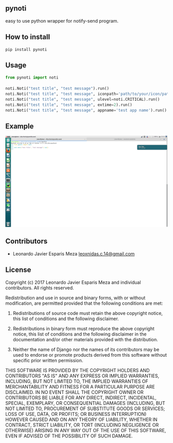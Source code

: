 pynoti
------
easy to use python wrapper for notify-send program.

How to install
---------------

```shell
pip install pynoti
```

Usage
-----

```python
from pynoti import noti

noti.Noti("test title", "test message").run()
noti.Noti("test title", "test message", iconpath='path/to/your/icon/path.png').run()
noti.Noti("test title", "test message", ulevel=noti.CRITICAL).run()
noti.Noti("test title", "test message", extime=2).run()
noti.Noti("test title", "test message", appname='test app name').run()
```

Example
--------
![example1](./img/example.png)

Contributors
------------
* Leonardo Javier Esparis Meza <leoxnidas.c.14@gmail.com>


License
-------

Copyright (c) 2017 Leonardo Javier Esparis Meza and individual contributors. All rights reserved.

Redistribution and use in source and binary forms, with or without modification, are permitted provided that the following conditions are met:

1. Redistributions of source code must retain the above copyright notice, 
   this list of conditions and the following disclaimer.

2. Redistributions in binary form must reproduce the above copyright 
   notice, this list of conditions and the following disclaimer in the
   documentation and/or other materials provided with the distribution.

3. Neither the name of Django nor the names of its contributors may be used
   to endorse or promote products derived from this software without
   specific prior written permission.

THIS SOFTWARE IS PROVIDED BY THE COPYRIGHT HOLDERS AND CONTRIBUTORS "AS IS" AND ANY EXPRESS OR IMPLIED WARRANTIES, INCLUDING, BUT NOT LIMITED TO, THE IMPLIED WARRANTIES OF MERCHANTABILITY AND FITNESS FOR A PARTICULAR PURPOSE ARE DISCLAIMED. IN NO EVENT SHALL THE COPYRIGHT OWNER OR CONTRIBUTORS BE LIABLE FOR ANY DIRECT, INDIRECT, INCIDENTAL, SPECIAL, EXEMPLARY, OR CONSEQUENTIAL DAMAGES (INCLUDING, BUT NOT LIMITED TO, PROCUREMENT OF SUBSTITUTE GOODS OR SERVICES; LOSS OF USE, DATA, OR PROFITS; OR BUSINESS INTERRUPTION) HOWEVER CAUSED AND ON ANY THEORY OF LIABILITY, WHETHER IN CONTRACT, STRICT LIABILITY, OR TORT (INCLUDING NEGLIGENCE OR OTHERWISE) ARISING IN ANY WAY OUT OF THE USE OF THIS SOFTWARE, EVEN IF ADVISED OF THE POSSIBILITY OF SUCH DAMAGE.
